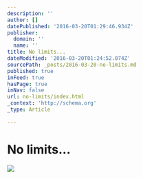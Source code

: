 ```yaml
---
description: ''
author: []
datePublished: '2016-03-20T01:29:46.934Z'
publisher:
  domain: ''
  name: ''
title: No limits...
dateModified: '2016-03-20T01:24:52.074Z'
sourcePath: _posts/2016-03-20-no-limits.md
published: true
inFeed: true
hasPage: true
inNav: false
url: no-limits/index.html
_context: 'http://schema.org'
_type: Article

---
```

# No limits...
![](https://the-grid-user-content.s3-us-west-2.amazonaws.com/a431c07c-6272-4da4-b547-d0200806e457.png)
